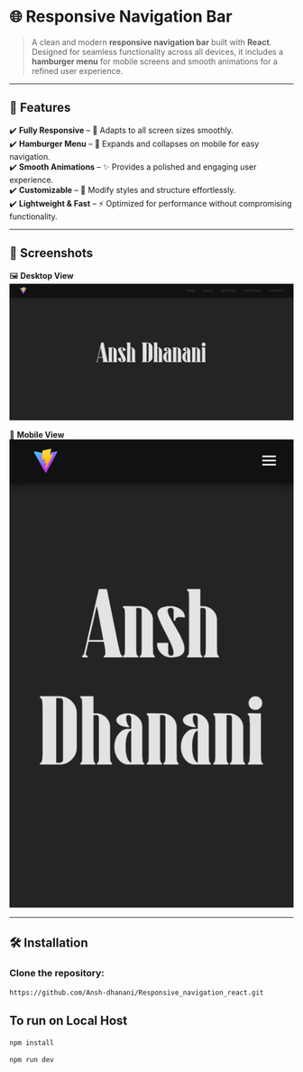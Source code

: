 # 🌐 Responsive Navigation Bar

> A clean and modern **responsive navigation bar** built with **React**. Designed for seamless functionality across all devices, it includes a **hamburger menu** for mobile screens and smooth animations for a refined user experience.

---

## 🚀 Features

✔️ **Fully Responsive** – 📱 Adapts to all screen sizes smoothly.  
✔️ **Hamburger Menu** – 🍔 Expands and collapses on mobile for easy navigation.  
✔️ **Smooth Animations** – ✨ Provides a polished and engaging user experience.  
✔️ **Customizable** – 🎨 Modify styles and structure effortlessly.  
✔️ **Lightweight & Fast** – ⚡ Optimized for performance without compromising functionality.  

---

## 📸 Screenshots

🖼️ **Desktop View**  
![Desktop View](screenshots/desktop_view.png)  

📱 **Mobile View**  
![Mobile View](screenshots/mobile_view.png)  

---

## 🛠️ Installation

### Clone the repository:

```bash
https://github.com/Ansh-dhanani/Responsive_navigation_react.git
```
## To run on Local Host

```
npm install
```
```
npm run dev
```
